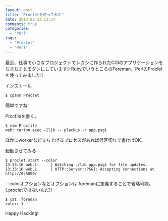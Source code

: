 ```yaml
---
layout: post
title: "Procletを使ってみた"
date: 2013-02-23 13:34
comments: true
categories: 
  - 'Perl'
tags:
  - 'Proclet'
  - 'Perl'
---
```


最近、仕事で小さなブロジェクトでレガシに作られたCGIのアプリケーションをちまちまとモダンにしています:)
RubyでいうところのForeman、PerlのProcletを使ってみました!!

インストール

    $ cpanm Proclet

簡単ですね!

Procfileを書く。

    $ vim Procfile
    web: carton exec -Ilib -- plackup -r app.psgi

ほかにworkerなど立ち上げるプロセスがあれば行区切りで書けばOK。

起動させてみる

    $ proclet start --color
    13:33:16 web.1      | Watching ./lib app.psgi for file updates.
    13:33:16 web.1      | HTTP::Server::PSGI: Accepting connections at http://0:5000/

--colorオプションなどオプションは.foremanに定義することで省略可能。(.procletではないんだ!)

    $ cat .foreman
    color: 1

Happy Hacking!
